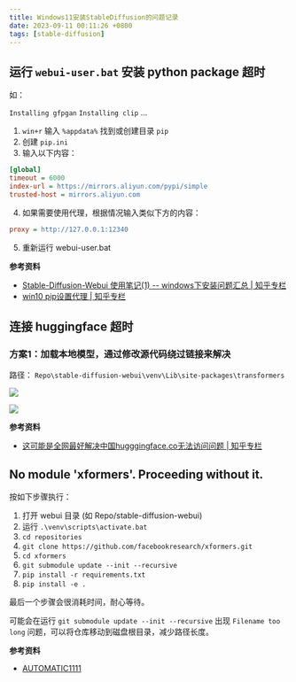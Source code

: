 ```yaml
---
title: Windows11安装StableDiffusion的问题记录
date: 2023-09-11 00:11:26 +0800
tags: [stable-diffusion]
---
```


## 运行 `webui-user.bat` 安装 python package 超时

如：

`Installing gfpgan`
`Installing clip`
...

1. `win+r` 输入 `%appdata%` 找到或创建目录 `pip`
2. 创建 `pip.ini`
3. 输入以下内容：

```ini
[global]
timeout = 6000
index-url = https://mirrors.aliyun.com/pypi/simple
trusted-host = mirrors.aliyun.com
```

4. 如果需要使用代理，根据情况输入类似下方的内容：

```ini
proxy = http://127.0.0.1:12340
```

5. 重新运行 webui-user.bat

**参考资料**

* [Stable-Diffusion-Webui 使用笔记(1) -- windows下安装问题汇总 | 知乎专栏](https://zhuanlan.zhihu.com/p/631381743)
* [win10 pip设置代理  | 知乎专栏](https://zhuanlan.zhihu.com/p/110945788)

## 连接 huggingface 超时

### 方案1：加载本地模型，通过修改源代码绕过链接来解决

路径： `Repo\stable-diffusion-webui\venv\Lib\site-packages\transformers`

![](./img/stable-diffusion/0x0000.png)

![](./img/stable-diffusion/0x0001.png)

**参考资料**

* [这可能是全网最好解决中国hugggingface.co无法访问问题 | 知乎专栏](https://zhuanlan.zhihu.com/p/627688602)

## No module 'xformers'. Proceeding without it.

按如下步骤执行：

1. 打开 webui 目录 (如 Repo/stable-diffusion-webui)
2. 运行 `.\venv\scripts\activate.bat`
3. `cd repositories`
4. `git clone https://github.com/facebookresearch/xformers.git`
5. `cd xformers`
6. `git submodule update --init --recursive`
7. `pip install -r requirements.txt`
8. `pip install -e .`

最后一个步骤会很消耗时间，耐心等待。

可能会在运行 `git submodule update --init --recursive` 出现 `Filename too long` 问题，可以将仓库移动到磁盘根目录，减少路径长度。

**参考资料**

* [AUTOMATIC1111](https://github.com/AUTOMATIC1111/stable-diffusion-webui/discussions/5303#discussioncomment-4303079)
